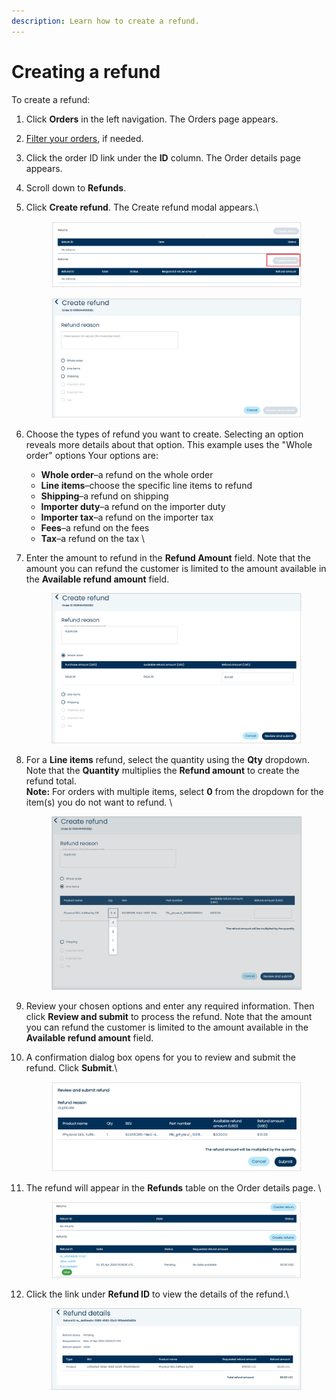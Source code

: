 ```yaml
---
description: Learn how to create a refund.
---
```


# Creating a refund

To create a refund:

1. Click **Orders** in the left navigation. The Orders page appears.
2. [Filter your orders](filtering-your-orders.md), if needed.
3. Click the order ID link under the **ID** column. The Order details page appears.
4. Scroll down to **Refunds**.
5.  Click **Create refund**. The Create refund modal appears.\


    <figure><img src="../../../../.gitbook/assets/image (261).png" alt=""><figcaption></figcaption></figure>

    <figure><img src="../../../../.gitbook/assets/image (264).png" alt=""><figcaption></figcaption></figure>
6. Choose the types of refund you want to create. Selecting an option reveals more details about that option. This example uses the "Whole order" options Your options are:
   * **Whole order**–a refund on the whole order
   * **Line items**–choose the specific line items to refund
   * **Shipping**–a refund on shipping
   * **Importer duty**–a refund on the importer duty
   * **Importer tax**–a refund on the importer tax
   * **Fees**–a refund on the fees
   * **Tax**–a refund on the tax \

7.  Enter the amount to refund in the **Refund Amount** field. Note that the amount you can refund the customer is limited to the amount available in the **Available refund amount** field.\
    &#x20;

    <figure><img src="../../../../.gitbook/assets/image (266).png" alt=""><figcaption></figcaption></figure>
8.  For a **Line items** refund, select the quantity using the **Qty** dropdown. Note that the **Quantity** multiplies the **Refund amount** to create the refund total. \
    **Note:** For orders with multiple items, select **0** from the dropdown for the item(s) you do not want to refund. \


    <figure><img src="../../../../.gitbook/assets/image (269).png" alt=""><figcaption></figcaption></figure>
9. Review your chosen options and enter any required information. Then click **Review and submit** to process the refund. Note that the amount you can refund the customer is limited to the amount available in the **Available refund amount** field.
10. A confirmation dialog box opens for you to review and submit the refund. Click **Submit**.\


    <figure><img src="../../../../.gitbook/assets/image (271).png" alt=""><figcaption></figcaption></figure>
11. The refund will appear in the **Refunds** table on the Order details page. \


    <figure><img src="../../../../.gitbook/assets/image (272).png" alt=""><figcaption></figcaption></figure>
12. Click the link under **Refund ID** to view the details of the refund.\


    <figure><img src="../../../../.gitbook/assets/image (262).png" alt=""><figcaption></figcaption></figure>
